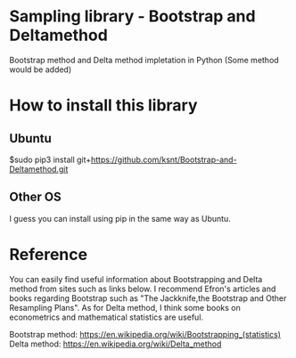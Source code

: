 # Sampling library - Bootstrap and Deltamethod
Bootstrap method and Delta method impletation in Python (Some method would be added)

# How to install this library

## Ubuntu
$sudo pip3 install git+https://github.com/ksnt/Bootstrap-and-Deltamethod.git

## Other OS
I guess you can install using pip in the same way as Ubuntu.

# Reference
You can easily find useful information about Bootstrapping and Delta method from sites such as links below. I recommend Efron's articles and books regarding Bootstrap such as "The Jackknife,the Bootstrap and Other Resampling Plans". As for Delta method, I think some books on econometrics and mathematical statistics are useful.

Bootstrap method: https://en.wikipedia.org/wiki/Bootstrapping_(statistics) <br>
Delta method: https://en.wikipedia.org/wiki/Delta_method
